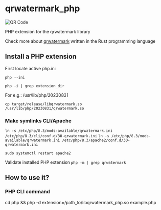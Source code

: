 # qrwatermark_php
![QR Code](https://github.com/hlsxx/qrwatermark_php/blob/master/php/qrwatemark.png)

PHP extension for the qrwatermark library

Check more about [qrwatermark](https://github.com/hlsxx/qrwatermark) written in the Rust programming language

## Install a PHP extension
First locate active php.ini

`php --ini`

`php -i | grep extension_dir`

For e.g.: /usr/lib/php/20230831

`cp target/release/libqrwatermark.so /usr/lib/php/20230831/qrwatermark.so`

### Make symlinks CLI/Apache
`ln -s /etc/php/8.3/mods-available/qrwatermark.ini /etc/php/8.3/cli/conf.d/30-qrwatermark.ini`
`ln -s /etc/php/8.3/mods-available/qrwatermark.ini /etc/php/8.3/apache2/conf.d/30-qrwatermark.ini`

`sudo systemctl restart apache2`

Validate installed PHP extension
`php -m | grep qrwatermark`

## How to use it?
### PHP CLI command
cd php && php -d extension=/path_to/libqrwatermark_php.so example.php



